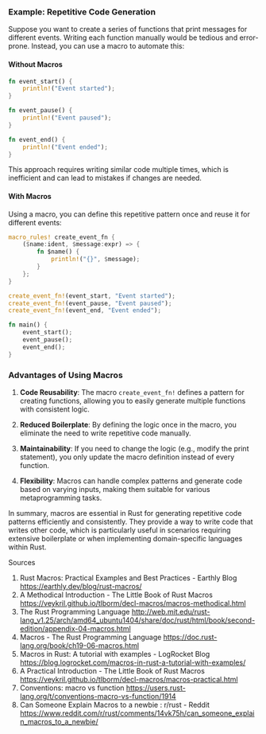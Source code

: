 ### Example: Repetitive Code Generation

Suppose you want to create a series of functions that print messages for different events. Writing each function manually would be tedious and error-prone. Instead, you can use a macro to automate this:

#### Without Macros

```rust
fn event_start() {
    println!("Event started");
}

fn event_pause() {
    println!("Event paused");
}

fn event_end() {
    println!("Event ended");
}
```

This approach requires writing similar code multiple times, which is inefficient and can lead to mistakes if changes are needed.

#### With Macros

Using a macro, you can define this repetitive pattern once and reuse it for different events:

```rust
macro_rules! create_event_fn {
    ($name:ident, $message:expr) => {
        fn $name() {
            println!("{}", $message);
        }
    };
}

create_event_fn!(event_start, "Event started");
create_event_fn!(event_pause, "Event paused");
create_event_fn!(event_end, "Event ended");

fn main() {
    event_start();
    event_pause();
    event_end();
}
```

### Advantages of Using Macros

1. **Code Reusability**: The macro `create_event_fn!` defines a pattern for creating functions, allowing you to easily generate multiple functions with consistent logic.

2. **Reduced Boilerplate**: By defining the logic once in the macro, you eliminate the need to write repetitive code manually.

3. **Maintainability**: If you need to change the logic (e.g., modify the print statement), you only update the macro definition instead of every function.

4. **Flexibility**: Macros can handle complex patterns and generate code based on varying inputs, making them suitable for various metaprogramming tasks.

In summary, macros are essential in Rust for generating repetitive code patterns efficiently and consistently. They provide a way to write code that writes other code, which is particularly useful in scenarios requiring extensive boilerplate or when implementing domain-specific languages within Rust.

Sources
1. Rust Macros: Practical Examples and Best Practices - Earthly Blog https://earthly.dev/blog/rust-macros/
2. A Methodical Introduction - The Little Book of Rust Macros https://veykril.github.io/tlborm/decl-macros/macros-methodical.html
3. The Rust Programming Language http://web.mit.edu/rust-lang_v1.25/arch/amd64_ubuntu1404/share/doc/rust/html/book/second-edition/appendix-04-macros.html
4. Macros - The Rust Programming Language https://doc.rust-lang.org/book/ch19-06-macros.html
5. Macros in Rust: A tutorial with examples - LogRocket Blog https://blog.logrocket.com/macros-in-rust-a-tutorial-with-examples/
6. A Practical Introduction - The Little Book of Rust Macros https://veykril.github.io/tlborm/decl-macros/macros-practical.html
7. Conventions: macro vs function https://users.rust-lang.org/t/conventions-macro-vs-function/1914
8. Can Someone Explain Macros to a newbie : r/rust - Reddit https://www.reddit.com/r/rust/comments/14vk75h/can_someone_explain_macros_to_a_newbie/
